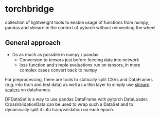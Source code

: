 # torchbridge
collection of lightweight tools to enable usage of functions from numpy, pandas and sklearn in the context of pytorch
without reinventing the wheel

## General approach

* Do as much as possible in numpy / pandas
  * Conversion to tensors just before feeding data into network
  * loss function and simple evaluations run on tensors, in more complex cases convert back to numpy

For preprocessing, there are tools to statically split CSVs and DataFrames (e.g. into train and test data) as well as a thin layer to simply use [sklearn scalers](http://scikit-learn.org/stable/modules/preprocessing.html#preprocessing) on dataframes.

DFDataSet is a way to use pandas DataFrame with pytorch DataLoader. CrossValidationData can be used to wrap such a DataSet and to dynamically split it into train/validation on each epoch.